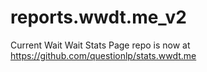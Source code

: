 # reports.wwdt.me_v2
Current Wait Wait Stats Page repo is now at https://github.com/questionlp/stats.wwdt.me
